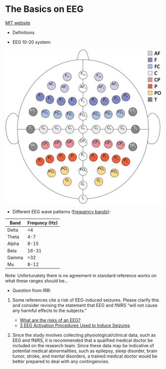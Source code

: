 # The Basics on EEG

[MIT website](http://www.mit.edu/~gari/algos.html)
- Definitions

- EEG 10-20 system:

![EEG 10-20 system](pictures/EEG_10-20.png "EEG_10-20") 


- Different EEG wave patterns ([frequency bands](https://en.wikipedia.org/wiki/Electroencephalography)):


Band | Frequncy (Hz) |
--- | --- | 
Delta | <4 | 
Theta | 4-7  | 
Alpha | 8-15  | 
Beta | 16-31 | 
Gamma | >32 | 
Mu | 8-12 | 

Note: Unfortunately there is no agreement in standard reference works on what these ranges should be...


- Question from IRB: 
1. Some references cite a risk of EEG-induced seizures.  Please clarify this and consider revising the statement that EEG and fNIRS “will not cause any harmful effects to the subjects.”
   - [What are the risks of an EEG?](https://www.hopkinsmedicine.org/healthlibrary/test_procedures/neurological/electroencephalogram_eeg_92,P07655)
   - [3 EEG Activation Procedures Used to Induce Seizures](http://www.rscdiagnosticservices.com/blog/three-eeg-activation-procedures-used-to-induce-seizures-in-eegs)
   
2. Since the study involves collecting physiological/clinical data, such as EEG and fNIRS, it is recommended that a qualified medical doctor be included on the research team. Since these data may be indicative of potential medical abnormalities, such as epilepsy, sleep disorder, brain tumor, stroke, and mental disorders, a trained medical doctor would be better prepared to deal with any contingencies.
 